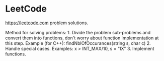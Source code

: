 # LeetCode
https://leetcode.com problem solutions.
<p>Method for solving problems:
1. Divide the problem sub-problems and convert them into functions, don't worry about function implementation at this step. Example (for C++): findNbIOfOccurances(string s, char c)
2. Handle special cases. Examples: x > INT_MAX/10, s = "IX"
3. Implement functions.

